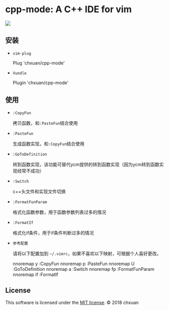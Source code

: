 cpp-mode: A C++ IDE for vim
===============================================

![][1]

安装
------------
    
- `vim-plug`

    Plug 'chxuan/cpp-mode'

- `Vundle`

    Plugin 'chxuan/cpp-mode'

使用
------------

- `:CopyFun`

    拷贝函数，和`:PasteFun`结合使用

- `:PasteFun`

    生成函数实现，和`:CopyFun`结合使用

- `:GoToDefinition`
    
    转到函数实现，该功能可替代ycm提供的转到函数实现（因为ycm转到函数实现经常不成功）

- `:Switch`

    c++头文件和实现文件切换

- `:FormatFunParam`

    格式化函数参数，用于函数参数列表过多的情况

- `:FormatIf`

    格式化if条件，用于if条件判断过多的情况


- `参考配置`

    请将以下配置加到 `~/.vimrc`，如果不喜欢以下映射，可根据个人喜好更改。

    nnoremap <leader>y :CopyFun<cr>
    nnoremap <leader>p :PasteFun<cr>
    nnoremap <leader>U :GoToDefinition<cr>
    nnoremap <silent> <leader>a :Switch<cr>
    nnoremap <leader><leader>fp :FormatFunParam<cr>
    nnoremap <leader><leader>if :FormatIf<cr>

License
------------

This software is licensed under the [MIT license][2]. © 2018 chxuan


  [1]: https://raw.githubusercontent.com/chxuan/cpp-mode/master/screenshots/cpp-mode.gif
  [2]: https://github.com/chxuan/cpp-mode/blob/master/LICENSE

